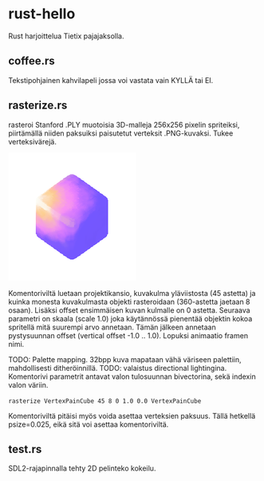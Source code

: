 # rust-hello
Rust harjoittelua Tietix pajajaksolla.

## coffee.rs
Tekstipohjainen kahvilapeli jossa voi vastata vain KYLLÄ tai EI.

## rasterize.rs
rasteroi Stanford .PLY muotoisia 3D-malleja 256x256 pixelin spriteiksi, piirtämällä
niiden paksuiksi paisutetut verteksit .PNG-kuvaksi. Tukee verteksivärejä.

![Rasteroidut verteksit](https://raw.githubusercontent.com/nikoiivari/rust-hello/main/raster.png)

Komentoriviltä luetaan projektikansio, kuvakulma yläviistosta (45 astetta) ja kuinka monesta kuvakulmasta objekti rasteroidaan (360-astetta jaetaan 8 osaan). Lisäksi offset ensimmäisen kuvan kulmalle on 0 astetta. Seuraava parametri on skaala (scale 1.0) joka käytännössä pienentää objektin kokoa spritellä mitä suurempi arvo annetaan. Tämän jälkeen annetaan pystysuunnan offset (vertical offset -1.0 .. 1.0). Lopuksi animaatio framen nimi.

TODO: Palette mapping. 32bpp kuva mapataan vähä väriseen palettiin, mahdollisesti ditheröinnillä.
TODO: valaistus directional lightingina. Komentorivi parametrit antavat valon tulosuunnan bivectorina, sekä indexin valon väriin.

`rasterize VertexPainCube 45 8 0 1.0 0.0 VertexPainCube`

Komentoriviltä pitäisi myös voida asettaa verteksien paksuus.
Tällä hetkellä psize=0.025, eikä sitä voi asettaa komentoriviltä.

## test.rs
SDL2-rajapinnalla tehty 2D pelinteko kokeilu.
